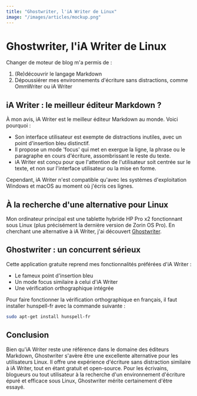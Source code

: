 ```yaml
---
title: "Ghostwriter, l'iA Writer de Linux"
image: "/images/articles/mockup.png"
---
```

# Ghostwriter, l'iA Writer de Linux


Changer de moteur de blog m'a permis de :
1. (Re)découvrir le langage Markdown
2. Dépoussiérer mes environnements d'écriture sans distractions, comme OmmWriter ou iA Writer

## iA Writer : le meilleur éditeur Markdown ?

À mon avis, iA Writer est le meilleur éditeur Markdown au monde. Voici pourquoi :

- Son interface utilisateur est exempte de distractions inutiles, avec un point d'insertion bleu distinctif.
- Il propose un mode 'focus' qui met en exergue la ligne, la phrase ou le paragraphe en cours d'écriture, assombrissant le reste du texte.
- iA Writer est conçu pour que l'attention de l'utilisateur soit centrée sur le texte, et non sur l'interface utilisateur ou la mise en forme.

Cependant, iA Writer n'est compatible qu'avec les systèmes d'exploitation Windows et macOS au moment où j'écris ces lignes.

## À la recherche d'une alternative pour Linux

Mon ordinateur principal est une tablette hybride HP Pro x2 fonctionnant sous Linux (plus précisément la dernière version de Zorin OS Pro). En cherchant une alternative à iA Writer, j'ai découvert [Ghostwriter](https://ghostwriter.kde.org/ "Ghostwriter").

## Ghostwriter : un concurrent sérieux

Cette application gratuite reprend mes fonctionnalités préférées d'iA Writer :

- Le fameux point d'insertion bleu
- Un mode focus similaire à celui d'iA Writer
- Une vérification orthographique intégrée

Pour faire fonctionner la vérification orthographique en français, il faut installer hunspell-fr avec la commande suivante :

```bash
sudo apt-get install hunspell-fr
```

## Conclusion

Bien qu'iA Writer reste une référence dans le domaine des éditeurs Markdown, Ghostwriter s'avère être une excellente alternative pour les utilisateurs Linux. Il offre une expérience d'écriture sans distraction similaire à iA Writer, tout en étant gratuit et open-source. Pour les écrivains, blogueurs ou tout utilisateur à la recherche d'un environnement d'écriture épuré et efficace sous Linux, Ghostwriter mérite certainement d'être essayé.


